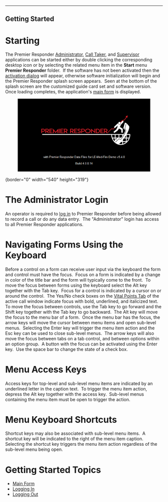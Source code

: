   ---------------------
  **Getting Started**
  ---------------------

# Starting

The Premier Responder
[Administrator](Premier%20Responder%20Administrator.htm), [Call
Taker](Premier%20Responder%20Call-Taker.htm), and
[Supervisor](Premier%20Responder%20Supervisor.htm) applications can be
started either by double clicking the corresponding desktop icon or by
selecting the related menu item in the **Start** menu **Premier
Responder** folder.  If the software has not been activated then the
[activation dialog](Software%20Activation.htm) will appear, otherwise
software initialization will begin and the Premier Responder splash
screen appears.  Seen at the bottom of the splash screen are the
customized guide card set and software version.  Once loading completes,
the application\'s [main form](Main%20Form.htm) is displayed.

<figure><img src=".gitbook/assets/Getting Started_files/image001.png" alt=""><figcaption></figcaption></figure>{border="0" width="540"
height="319"}

# The Administrator Login

An operator is required to [log in](Logging%20In.htm) to Premier
Responder before being allowed to record a call or do any data entry. 
The \"Administrator\" login has access to all Premier Responder
applications.

# Navigating Forms Using the Keyboard

Before a control on a form can receive user input via the keyboard the
form and control must have the focus.  Focus on a form is indicated by a
change in color of the title bar and the form will typically come to the
front.  To move the focus between forms using the keyboard select the
Alt key together with the Tab key.  Focus for a control is indicated by
a cursor on or around the control.  The Yes/No check boxes on the [Vital
Points Tab](Vital%20Points.htm) of the active call window indicate focus
with bold, underlined, and italicized text.  To move the focus between
controls, use the Tab key to go forward and the Shift key together with
the Tab key to go backward.  The Alt key will move the focus to the menu
bar of a form.  Once the menu bar has the focus, the arrow keys will
move the cursor between menu items and open sub-level menus.  Selecting
the Enter key will trigger the menu item action and the Esc key can be
used to close sub-level menus.  The arrow keys will also move the focus
between tabs on a tab control, and between options within an option
group.  A button with the focus can be activated using the Enter key. 
Use the space bar to change the state of a check box.   

# Menu Access Keys

Access keys for top-level and sub-level menu items are indicated by an
underlined letter in the caption text.  To trigger the menu item action,
depress the Alt key together with the access key.  Sub-level menus
containing the menu item must be open to trigger the action.

# Menu Keyboard Shortcuts

Shortcut keys may also be associated with sub-level menu items.  A
shortcut key will be indicated to the right of the menu item caption. 
Selecting the shortcut key triggers the menu item action regardless of
the sub-level menu being open.

# Getting Started Topics

-   [Main Form](Main%20Form.htm)
-   [Logging In](Logging%20In.htm)
-   [Logging Out](Logging%20Out.htm)
